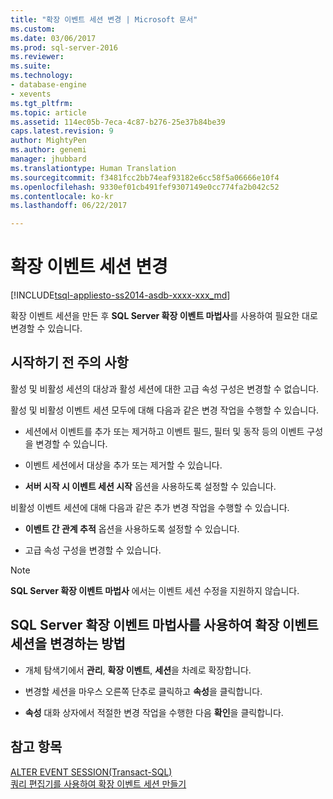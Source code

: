 ```yaml
---
title: "확장 이벤트 세션 변경 | Microsoft 문서"
ms.custom: 
ms.date: 03/06/2017
ms.prod: sql-server-2016
ms.reviewer: 
ms.suite: 
ms.technology:
- database-engine
- xevents
ms.tgt_pltfrm: 
ms.topic: article
ms.assetid: 114ec05b-7eca-4c87-b276-25e37b84be39
caps.latest.revision: 9
author: MightyPen
ms.author: genemi
manager: jhubbard
ms.translationtype: Human Translation
ms.sourcegitcommit: f3481fcc2bb74eaf93182e6cc58f5a06666e10f4
ms.openlocfilehash: 9330ef01cb491fef9307149e0cc774fa2b042c52
ms.contentlocale: ko-kr
ms.lasthandoff: 06/22/2017

---
```

# <a name="alter-an-extended-events-session"></a>확장 이벤트 세션 변경
[!INCLUDE[tsql-appliesto-ss2014-asdb-xxxx-xxx_md](../../includes/tsql-appliesto-ss2014-asdb-xxxx-xxx-md.md)]

  확장 이벤트 세션을 만든 후 **SQL Server 확장 이벤트 마법사**를 사용하여 필요한 대로 변경할 수 있습니다.  
  
## <a name="before-you-begin"></a>시작하기 전 주의 사항  
 활성 및 비활성 세션의 대상과 활성 세션에 대한 고급 속성 구성은 변경할 수 없습니다.  
  
 활성 및 비활성 이벤트 세션 모두에 대해 다음과 같은 변경 작업을 수행할 수 있습니다.  
  
-   세션에서 이벤트를 추가 또는 제거하고 이벤트 필드, 필터 및 동작 등의 이벤트 구성을 변경할 수 있습니다.  
  
-   이벤트 세션에서 대상을 추가 또는 제거할 수 있습니다.  
  
-   **서버 시작 시 이벤트 세션 시작** 옵션을 사용하도록 설정할 수 있습니다.  
  
 비활성 이벤트 세션에 대해 다음과 같은 추가 변경 작업을 수행할 수 있습니다.  
  
-   **이벤트 간 관계 추적** 옵션을 사용하도록 설정할 수 있습니다.  
  
-   고급 속성 구성을 변경할 수 있습니다.  
  
> [!NOTE]  
>  **SQL Server 확장 이벤트 마법사** 에서는 이벤트 세션 수정을 지원하지 않습니다.  
  
## <a name="how-to-alter-an-extended-events-session-using-the-sql-server-extended-events-wizard"></a>SQL Server 확장 이벤트 마법사를 사용하여 확장 이벤트 세션을 변경하는 방법  
  
-   개체 탐색기에서 **관리**, **확장 이벤트**, **세션**을 차례로 확장합니다.  
  
-   변경할 세션을 마우스 오른쪽 단추로 클릭하고 **속성**을 클릭합니다.  
  
-   **속성** 대화 상자에서 적절한 변경 작업을 수행한 다음 **확인**을 클릭합니다.  
  
## <a name="see-also"></a>참고 항목  
 [ALTER EVENT SESSION&#40;Transact-SQL&#41;](../../t-sql/statements/alter-event-session-transact-sql.md)   
 [쿼리 편집기를 사용하여 확장 이벤트 세션 만들기](http://msdn.microsoft.com/library/cba0e02b-b201-4863-bf1b-9164e68e5fa8)  
  
  
